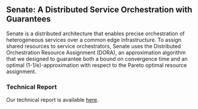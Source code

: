 ## Senate: A Distributed Service Orchestration with Guarantees

Senate is a distributed architecture that enables precise orchestration of heterogeneous services over a common edge infrastructure. To assign shared resources to service orchestrators, Senate uses the Distributed Orchestration Resource Assignment (DORA), an approximation algorithm that we designed to guarantee both a bound on convergence time and an optimal (1-1/e)-approximation with respect to the Pareto optimal resource assignment.

### Technical Report

Our technical report is available [here](https://arxiv.org/pdf/1803.05499.pdf).
